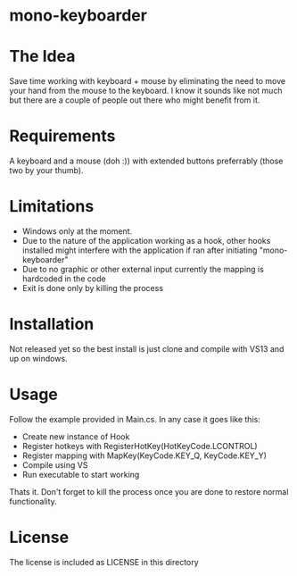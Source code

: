 # mono-keyboarder

# The Idea
  
  Save time working with keyboard + mouse by eliminating the need to move your hand from the mouse to the keyboard.
  I know it sounds like not much but there are a couple of people out there who might benefit from it.
  
# Requirements

  A keyboard and a mouse (doh :)) with extended buttons preferrably (those two by your thumb).
  
# Limitations

  * Windows only at the moment.
  * Due to the nature of the application working as a hook, other hooks installed might interfere with
    the application if ran after initiating "mono-keyboarder"
  * Due to no graphic or other external input currently the mapping is hardcoded in the code
  * Exit is done only by killing the process
  
# Installation

  Not released yet so the best install is just clone and compile with VS13 and up on windows.

# Usage

  Follow the example provided in Main.cs. In any case it goes like this:
  * Create new instance of Hook
  * Register hotkeys with RegisterHotKey(HotKeyCode.LCONTROL)
  * Register mapping with MapKey(KeyCode.KEY_Q, KeyCode.KEY_Y)
  * Compile using VS
  * Run executable to start working
  
  Thats it. Don't forget to kill the process once you are done to restore normal functionality.
  
# License

  The license is included as LICENSE in this directory
